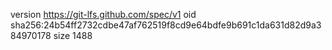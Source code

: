 version https://git-lfs.github.com/spec/v1
oid sha256:24b54ff2732cdbe47af762519f8cd9e64bdfe9b691c1da631d82d9a384970178
size 1488
